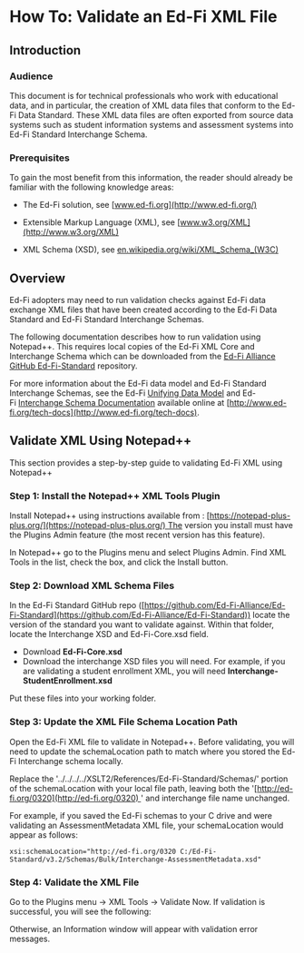 # How To: Validate an Ed-Fi XML File

## Introduction

### Audience

This document is for technical professionals who work with educational data, and
in particular, the creation of XML data files that conform to the Ed-Fi Data
Standard. These XML data files are often exported from source data systems such
as student information systems and assessment systems into Ed-Fi Standard
Interchange Schema.

### Prerequisites

To gain the most benefit from this information, the reader should already be
familiar with the following knowledge areas:

* The Ed-Fi solution, see [www.ed-fi.org](http://www.ed-fi.org/)

* Extensible Markup Language (XML),
    see [www.w3.org/XML](http://www.w3.org/XML)

* XML Schema (XSD),
    see [en.wikipedia.org/wiki/XML\_Schema\_(W3C)](http://en.wikipedia.org/wiki/XML_Schema_(W3C))

## Overview

Ed-Fi adopters may need to run validation checks against Ed-Fi data exchange XML
files that have been created according to the Ed-Fi Data Standard and Ed-Fi
Standard Interchange Schemas.

The following documentation describes how to run validation using Notepad++.
This requires local copies of the Ed-Fi XML Core and Interchange Schema which
can be downloaded from the [Ed-Fi Alliance GitHub
Ed-Fi-Standard](https://github.com/Ed-Fi-Alliance/Ed-Fi-Standard) repository.

For more information about the Ed-Fi data model and Ed-Fi Standard Interchange
Schemas, see the Ed-Fi [Unifying Data
Model](https://edfi.atlassian.net/wiki/display/EFDS20/Unifying+Data+Model+v2.0) and
Ed-Fi [Interchange Schema
Documentation](https://edfi.atlassian.net/wiki/display/EFDS20/Interchange+Schema+Documentation) available
online at [http://www.ed-fi.org/tech-docs](http://www.ed-fi.org/tech-docs).

## Validate XML Using Notepad++

This section provides a step-by-step guide to validating Ed-Fi XML using
Notepad++

### Step 1: Install the Notepad++ XML Tools Plugin

Install Notepad++ using instructions available
from : [https://notepad-plus-plus.org/](https://notepad-plus-plus.org/) The
version you install must have the Plugins Admin feature (the most recent version
has this feature).

In Notepad++ go to the Plugins menu and select Plugins Admin. Find XML Tools in
the list, check the box, and click the Install button.

<!-- ![Notepad++ Plugins Admin](../img/01%20Notepad++%20Plugins%20Admin.PNG) -->

### Step 2: Download XML Schema Files

In the Ed-Fi Standard GitHub repo
([https://github.com/Ed-Fi-Alliance/Ed-Fi-Standard](https://github.com/Ed-Fi-Alliance/Ed-Fi-Standard))
locate the version of the standard you want to validate against. Within that
folder, locate the Interchange XSD and Ed-Fi-Core.xsd field.

* Download **Ed-Fi-Core.xsd**
* Download the interchange XSD files you will need. For example, if you are
    validating a student enrollment XML, you will
    need **Interchange-StudentEnrollment.xsd**

Put these files into your working folder.

### Step 3: Update the XML File Schema Location Path

Open the Ed-Fi XML file to validate in Notepad++. Before validating, you will
need to update the schemaLocation path to match where you stored the Ed-Fi
Interchange schema locally.

Replace the '../../../../XSLT2/References/Ed-Fi-Standard/Schemas/' portion of
the schemaLocation with your local file path, leaving both the
'[http://ed-fi.org/0320](http://ed-fi.org/0320) ' and interchange file name
unchanged.

For example, if you saved the Ed-Fi schemas to your C drive and were validating
an AssessmentMetadata XML file, your schemaLocation would appear as follows:

```
xsi:schemaLocation="http://ed-fi.org/0320 C:/Ed-Fi-Standard/v3.2/Schemas/Bulk/Interchange-AssessmentMetadata.xsd"
```

### Step 4: Validate the XML File

Go to the Plugins menu → XML Tools → Validate Now. If validation is successful,
you will see the following:

<!-- ![Notepad++ Validation](../img/03%20Notepad++%20Valid.PNG) -->

Otherwise, an Information window will appear with validation error messages.
